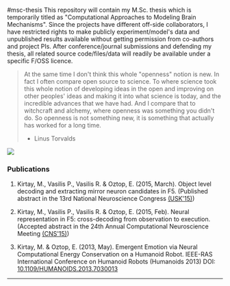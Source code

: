#msc-thesis
This repository will contain my M.Sc. thesis which is temporarily titled as
"Computational Approaches to Modeling Brain Mechanisms".
Since the projects have different off-side collaborators, I have restricted
rights to make publicly experiment/model's data and unpublished results
available without getting permission from co-authors and project PIs. After
conference/journal submissions and defending my thesis, all related source code/files/data
will readily be available under a specific F/OSS licence.


>  At the same time I don't think this whole "openness" notion is new. In fact I often compare open source to science. To where science took this whole notion of developing ideas in the open and improving on other peoples' ideas and making it into what science is today, and the incredible advances that we have had. And I compare that to witchcraft and alchemy, where openness was something you didn't do. So openness is not something new, it is something that actually has worked for a long time.
> - Linus Torvalds


[![](https://www.beeminder.com/muratkrty/goals/msc/graph)](http://www.beeminder.com/muratkrty/goals/msc/)



### Publications

1) Kirtay, M., Vasilis P., Vasilis R. & Oztop, E. (2015, March). Object level decoding
and extracting mirror neuron candidates in F5. (Published abstract in the 13rd National Neuroscience Congress [(USK'15)][usk_web])  

2) Kirtay, M., Vasilis P., Vasilis R. & Oztop, E. (2015, Feb). Neural representation in F5:
cross-decoding from observation to execution. (Accepted abstract in the 24th Annual Computational
Neuroscience Meeting [(CNS'15)][cns_web])  

3) Kirtay, M. & Oztop, E. (2013, May). Emergent Emotion via Neural Computational Energy Conservation
on a Humanoid Robot. IEEE-RAS International Conference on Humanoid Robots (Humanoids 2013)
DOI: [10.1109/HUMANOIDS.2013.7030013][humanoid_doi]   

[cns_web]: http://www.cnsorg.org/cns-2015
[humanoid_doi]: http://dx.doi.org/10.1007/s10458-012-9213-x
[usk_web]: http://www.usk2015.org/assets/anatomy-suppl-neuroscience-cong.pdf
---------------------------

